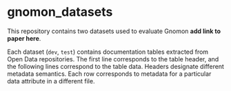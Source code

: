 # gnomon_datasets
This repository contains two datasets used to evaluate Gnomon **add link to paper here**.

Each dataset (`dev`, `test`) contains documentation tables extracted from Open Data repositories. 
The first line corresponds to the table header, and the following lines correspond to the table data. 
Headers designate different metadata semantics. 
Each row corresponds to metadata for a particular data attribute in a different file. 

